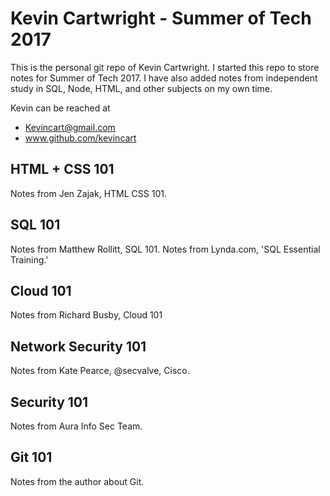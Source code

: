 # Kevin Cartwright - Summer of Tech 2017
This is the personal git repo of Kevin Cartwright.
I started this repo to store notes for Summer of Tech 2017.
I have also added notes from independent study in SQL, Node, HTML, and other subjects on my own time.

Kevin can be reached at
- Kevincart@gmail.com
- www.github.com/kevincart

## HTML + CSS 101
Notes from Jen Zajak, HTML CSS 101.

## SQL 101
Notes from Matthew Rollitt, SQL 101.
Notes from Lynda.com, 'SQL Essential Training.'

## Cloud 101
Notes from Richard Busby, Cloud 101

## Network Security 101
Notes from Kate Pearce, @secvalve, Cisco.

## Security 101
Notes from Aura Info Sec Team.

## Git 101
Notes from the author about Git.
